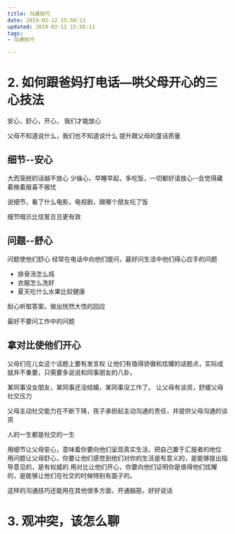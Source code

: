 ```yaml
---
title: 沟通技巧
date: 2019-02-12 15:50:13
updated: 2019-02-12 15:50:13
tags:
- 沟通技巧

---
```


# 2. 如何跟爸妈打电话—哄父母开心的三心技法

安心，舒心，开心， 我们才能放心

父母不知道说什么，我们也不知道说什么
提升跟父母的童话质量

## 细节--安心

大而笼统的话越不放心
少操心，早睡早起，多吃饭，一切都好请放心--会觉得藏着掖着报喜不报忧

说细节，看了什么电影，电视剧，跟哪个朋友吃了饭

细节暗示比信誓旦旦更有效

## 问题--舒心

问题使他们舒心
经常在电话中向他们提问，最好问生活中他们得心应手的问题

- 排骨汤怎么炖
- 衣服怎么洗好
- 夏天吃什么水果比较健康

耐心听取答案，做出恍然大悟的回应

最好不要问工作中的问题

## 拿对比使他们开心

父母们在儿女这个话题上要有发言权
让他们有值得骄傲和炫耀的话题点，实际成就并不重要，只需要多说说和同事朋友的八卦。

某同事没女朋友，某同事还没结婚，某同事没工作了。
让父母有谈资，舒缓父母社交压力

父母主动社交能力在不断下降，孩子承担起主动沟通的责任，并提供父母沟通的谈资

人的一生都是社交的一生

用细节让父母安心，意味着你要向他们呈现真实生活，把自己置于汇报者的地位
用问题让父母舒心，你要让他们感觉到他们对你的生活是有意义的，是能够提出指导意见的，是有权威的
用对比让他们开心，你要向他们证明你是值得他们炫耀的，是能够让他们在社交的时候特别有面子的。

这样的沟通技巧还能用在其他很多方面，开通脑筋，好好说话

# 3. 观冲突，该怎么聊